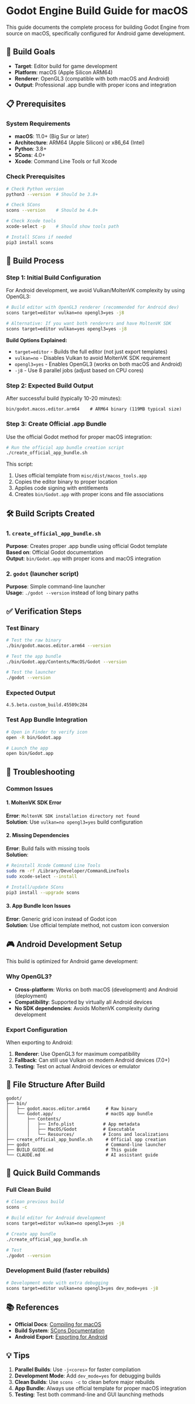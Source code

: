 # Godot Engine Build Guide for macOS

This guide documents the complete process for building Godot Engine from source on macOS, specifically configured for Android game development.

## 🎯 Build Goals
- **Target**: Editor build for game development
- **Platform**: macOS (Apple Silicon ARM64)
- **Renderer**: OpenGL3 (compatible with both macOS and Android)
- **Output**: Professional .app bundle with proper icons and integration

## 📋 Prerequisites

### System Requirements
- **macOS**: 11.0+ (Big Sur or later)
- **Architecture**: ARM64 (Apple Silicon) or x86_64 (Intel)
- **Python**: 3.8+
- **SCons**: 4.0+
- **Xcode**: Command Line Tools or full Xcode

### Check Prerequisites
```bash
# Check Python version
python3 --version  # Should be 3.8+

# Check SCons
scons --version    # Should be 4.0+

# Check Xcode tools
xcode-select -p    # Should show tools path

# Install SCons if needed
pip3 install scons
```

## 🚀 Build Process

### Step 1: Initial Build Configuration

For Android development, we avoid Vulkan/MoltenVK complexity by using OpenGL3:

```bash
# Build editor with OpenGL3 renderer (recommended for Android dev)
scons target=editor vulkan=no opengl3=yes -j8

# Alternative: If you want both renderers and have MoltenVK SDK
scons target=editor vulkan=yes opengl3=yes -j8
```

**Build Options Explained:**
- `target=editor` - Builds the full editor (not just export templates)
- `vulkan=no` - Disables Vulkan to avoid MoltenVK SDK requirement
- `opengl3=yes` - Enables OpenGL3 (works on both macOS and Android)
- `-j8` - Use 8 parallel jobs (adjust based on CPU cores)

### Step 2: Expected Build Output

After successful build (typically 10-20 minutes):
```
bin/godot.macos.editor.arm64    # ARM64 binary (119MB typical size)
```

### Step 3: Create Official .app Bundle

Use the official Godot method for proper macOS integration:

```bash
# Run the official app bundle creation script
./create_official_app_bundle.sh
```

This script:
1. Uses official template from `misc/dist/macos_tools.app`
2. Copies the editor binary to proper location
3. Applies code signing with entitlements
4. Creates `bin/Godot.app` with proper icons and file associations

## 🛠️ Build Scripts Created

### 1. `create_official_app_bundle.sh`
**Purpose**: Creates proper .app bundle using official Godot template  
**Based on**: Official Godot documentation  
**Output**: `bin/Godot.app` with proper icons and macOS integration

### 2. `godot` (launcher script)
**Purpose**: Simple command-line launcher  
**Usage**: `./godot --version` instead of long binary paths

## ✅ Verification Steps

### Test Binary
```bash
# Test the raw binary
./bin/godot.macos.editor.arm64 --version

# Test the app bundle
./bin/Godot.app/Contents/MacOS/Godot --version

# Test the launcher
./godot --version
```

### Expected Output
```
4.5.beta.custom_build.45509c284
```

### Test App Bundle Integration
```bash
# Open in Finder to verify icon
open -R bin/Godot.app

# Launch the app
open bin/Godot.app
```

## 🔧 Troubleshooting

### Common Issues

#### 1. MoltenVK SDK Error
**Error**: `MoltenVK SDK installation directory not found`  
**Solution**: Use `vulkan=no opengl3=yes` build configuration

#### 2. Missing Dependencies
**Error**: Build fails with missing tools  
**Solution**: 
```bash
# Reinstall Xcode Command Line Tools
sudo rm -rf /Library/Developer/CommandLineTools
sudo xcode-select --install

# Install/update SCons
pip3 install --upgrade scons
```

#### 3. App Bundle Icon Issues
**Error**: Generic grid icon instead of Godot icon  
**Solution**: Use official template method, not custom icon conversion

## 🎮 Android Development Setup

This build is optimized for Android game development:

### Why OpenGL3?
- **Cross-platform**: Works on both macOS (development) and Android (deployment)
- **Compatibility**: Supported by virtually all Android devices
- **No SDK dependencies**: Avoids MoltenVK complexity during development

### Export Configuration
When exporting to Android:
1. **Renderer**: Use OpenGL3 for maximum compatibility
2. **Fallback**: Can still use Vulkan on modern Android devices (7.0+)
3. **Testing**: Test on actual Android devices or emulator

## 📁 File Structure After Build

```
godot/
├── bin/
│   ├── godot.macos.editor.arm64      # Raw binary
│   └── Godot.app/                    # macOS app bundle
│       ├── Contents/
│       │   ├── Info.plist           # App metadata
│       │   ├── MacOS/Godot          # Executable
│       │   └── Resources/           # Icons and localizations
├── create_official_app_bundle.sh     # Official app creation
├── godot                             # Command-line launcher
├── BUILD_GUIDE.md                    # This guide
└── CLAUDE.md                         # AI assistant guide
```

## 🚀 Quick Build Commands

### Full Clean Build
```bash
# Clean previous build
scons -c

# Build editor for Android development
scons target=editor vulkan=no opengl3=yes -j8

# Create app bundle
./create_official_app_bundle.sh

# Test
./godot --version
```

### Development Build (faster rebuilds)
```bash
# Development mode with extra debugging
scons target=editor vulkan=no opengl3=yes dev_mode=yes -j8
```

## 📚 References

- **Official Docs**: [Compiling for macOS](https://github.com/godotengine/godot-docs/blob/master/contributing/development/compiling/compiling_for_macos.rst)
- **Build System**: [SCons Documentation](https://scons.org/documentation.html)
- **Android Export**: [Exporting for Android](https://docs.godotengine.org/en/latest/tutorials/export/exporting_for_android.html)

## 💡 Tips

1. **Parallel Builds**: Use `-j<cores>` for faster compilation
2. **Development Mode**: Add `dev_mode=yes` for debugging builds
3. **Clean Builds**: Use `scons -c` to clean before major rebuilds
4. **App Bundle**: Always use official template for proper macOS integration
5. **Testing**: Test both command-line and GUI launching methods